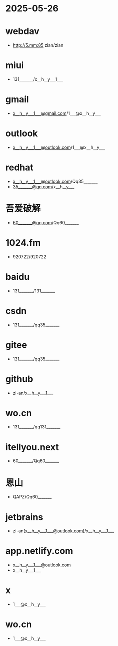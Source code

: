 # 2025-05-26

# webdav
- http://5.mm:85 zian/zian

# miui
- 131_______/x__h__y___1___

# gmail
- x__h__y___1___@gmail.com/1___@x__h__y___

# outlook
- x__h__y___1___@outlook.com/1___@x__h__y___

# redhat
- x__h__y___1___@outlook.com/Qq35_______
- 35_______@qq.com/x__h__y___

# 吾爱破解
- 60_______@qq.com/Qq60_______

# 1024.fm
- 920722/920722

# baidu
- 131_______/131_______

# csdn
- 131_______/qq35_______

# gitee
- 131_______/qq35_______

# github
- zi-an/x__h__y___1___

# wo.cn
- 131_______/qq131_______

# itellyou.next
- 60_______/Qq60_______

# 恩山
- QAPZ/Qq60_______

# jetbrains
- zi-an(x__h__y___1___@outlook.com)/x__h__y___1___

# app.netlify.com
- x__h__y___1___@outlook.com
- x__h__y___1___

# x
- 1___@x__h__y___

# wo.cn
- 1___@x__h__y___